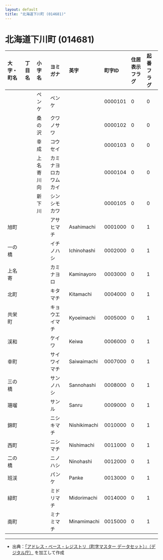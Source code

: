 ```yaml
---
layout: default
title: "北海道下川町 (014681)"
---
```


# 北海道下川町 (014681)

| 大字・町名 | 丁目名 | 小字名 | ヨミガナ | 英字 | 町字ID | 住居表示フラグ | 起番フラグ |
|:---|:---|:---|:---|:---|:---|:---|:---|
|  |  | ペンケ | ペンケ |  | 0000101 | 0 | 0 |
|  |  | 桑の沢 | クワノサワ |  | 0000102 | 0 | 0 |
|  |  | 幸成 | コウセイ |  | 0000103 | 0 | 0 |
|  |  | 上名寄川向 | カミナヨロカワムカイ |  | 0000104 | 0 | 0 |
|  |  | 新下川 | シンシモカワ |  | 0000105 | 0 | 0 |
| 旭町 |  |  | アサヒマチ | Asahimachi | 0001000 | 0 | 1 |
| 一の橋 |  |  | イチノハシ | Ichinohashi | 0002000 | 0 | 1 |
| 上名寄 |  |  | カミナヨロ | Kaminayoro | 0003000 | 0 | 1 |
| 北町 |  |  | キタマチ | Kitamachi | 0004000 | 0 | 1 |
| 共栄町 |  |  | キョウエイマチ | Kyoeimachi | 0005000 | 0 | 1 |
| 渓和 |  |  | ケイワ | Keiwa | 0006000 | 0 | 1 |
| 幸町 |  |  | サイワイマチ | Saiwaimachi | 0007000 | 0 | 1 |
| 三の橋 |  |  | サンノハシ | Sannohashi | 0008000 | 0 | 1 |
| 珊瑠 |  |  | サンル | Sanru | 0009000 | 0 | 1 |
| 錦町 |  |  | ニシキマチ | Nishikimachi | 0010000 | 0 | 1 |
| 西町 |  |  | ニシマチ | Nishimachi | 0011000 | 0 | 1 |
| 二の橋 |  |  | ニノハシ | Ninohashi | 0012000 | 0 | 1 |
| 班渓 |  |  | パンケ | Panke | 0013000 | 0 | 1 |
| 緑町 |  |  | ミドリマチ | Midorimachi | 0014000 | 0 | 1 |
| 南町 |  |  | ミナミマチ | Minamimachi | 0015000 | 0 | 1 |

---

- 出典：[「アドレス・ベース・レジストリ（町字マスター データセット）』（デジタル庁）](https://www.digital.go.jp/policies/base_registry_address/) を加工して作成